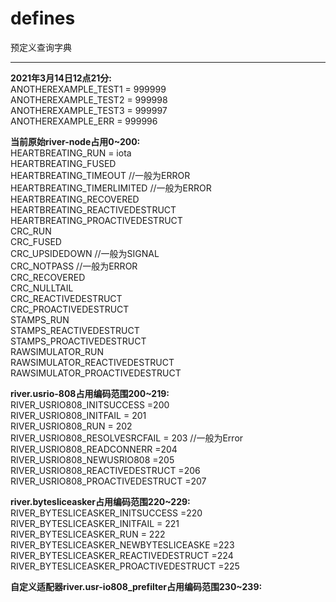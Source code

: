 # defines
预定义查询字典
***
  **2021年3月14日12点21分:**  
	ANOTHEREXAMPLE_TEST1 = 999999  
	ANOTHEREXAMPLE_TEST2 = 999998  
	ANOTHEREXAMPLE_TEST3 = 999997  
	ANOTHEREXAMPLE_ERR = 999996  

  **当前原始river-node占用0~200:**  
	HEARTBREATING_RUN = iota  
	HEARTBREATING_FUSED  
	HEARTBREATING_TIMEOUT //一般为ERROR  
	HEARTBREATING_TIMERLIMITED //一般为ERROR  
	HEARTBREATING_RECOVERED  
	HEARTBREATING_REACTIVEDESTRUCT  
	HEARTBREATING_PROACTIVEDESTRUCT  
	CRC_RUN  
	CRC_FUSED   
	CRC_UPSIDEDOWN //一般为SIGNAL  
	CRC_NOTPASS //一般为ERROR  
	CRC_RECOVERED  
	CRC_NULLTAIL  
	CRC_REACTIVEDESTRUCT  
	CRC_PROACTIVEDESTRUCT  
	STAMPS_RUN  
	STAMPS_REACTIVEDESTRUCT  
	STAMPS_PROACTIVEDESTRUCT  
	RAWSIMULATOR_RUN  
	RAWSIMULATOR_REACTIVEDESTRUCT  
	RAWSIMULATOR_PROACTIVEDESTRUCT  

  **river.usrio-808占用编码范围200~219:**    
	RIVER_USRIO808_INITSUCCESS =200  
	RIVER_USRIO808_INITFAIL = 201  
	RIVER_USRIO808_RUN = 202  
	RIVER_USRIO808_RESOLVESRCFAIL = 203 //一般为Error  
	RIVER_USRIO808_READCONNERR =204  
	RIVER_USRIO808_NEWUSRIO808 =205  
	RIVER_USRIO808_REACTIVEDESTRUCT =206  
	RIVER_USRIO808_PROACTIVEDESTRUCT =207  

  **river.bytesliceasker占用编码范围220~229:**  
	RIVER_BYTESLICEASKER_INITSUCCESS =220  
	RIVER_BYTESLICEASKER_INITFAIL = 221  
	RIVER_BYTESLICEASKER_RUN = 222  
	RIVER_BYTESLICEASKER_NEWBYTESLICEASKE =223  
	RIVER_BYTESLICEASKER_REACTIVEDESTRUCT =224  
	RIVER_BYTESLICEASKER_PROACTIVEDESTRUCT =225  
  
  **自定义适配器river.usr-io808_prefilter占用编码范围230~239:**    

